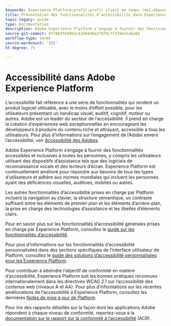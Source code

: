 ```yaml
---
keywords: Experience Platform;profil;profil client en temps réel;dépannage;API;profil unifié;Profil unifié;unifié;Profil;rtcp;graphiques XDM
title: Présentation des fonctionnalités d’accessibilité dans Experience Platform
topic-legacy: guide
type: Documentation
description: Adobe Experience Platform s’engage à fournir des fonctionnalités accessibles et inclusives à tous les individus.
source-git-commit: 97f803f649b2c42b0449a2f8f0cff370ed1aba93
workflow-type: tm+mt
source-wordcount: '311'
ht-degree: 7%

---
```



# Accessibilité dans Adobe Experience Platform

L’accessibilité fait référence à une série de fonctionnalités qui rendent un produit logiciel utilisable, avec le moins d’effort possible, pour les utilisateurs présentant un handicap visuel, auditif, cognitif, moteur ou autres. Adobe est un leader du secteur de l’accessibilité. Il prend en charge la création d’expériences web exceptionnelles en encourageant les développeurs à produire du contenu riche et attrayant, accessible à tous les utilisateurs. Pour plus d’informations sur l’engagement de l’Adobe envers l’accessibilité, voir [Accessibilité des Adobes](https://www.adobe.com/accessibility.html).

Adobe Experience Platform s’engage à fournir des fonctionnalités accessibles et inclusives à toutes les personnes, y compris les utilisateurs utilisant des dispositifs d’assistance tels que des logiciels de reconnaissance vocale et des lecteurs d’écran. Experience Platform est continuellement amélioré pour répondre aux besoins de tous les types d’utilisateurs et adhère aux normes mondiales qui incluent les personnes ayant des déficiences visuelles, auditives, mobiles ou autres.

Les autres fonctionnalités d’accessibilité prises en charge par Platform incluent la navigation au clavier, la structure sémantique, un contraste suffisant entre les éléments de premier plan et les éléments d’arrière-plan, la prise en charge des technologies d’assistance et les libellés d’éléments clairs.

Pour en savoir plus sur les fonctionnalités d’accessibilité générales prises en charge par Experience Platform, consultez le [guide sur les fonctionnalités d’accessibilité](features.md).

Pour plus d’informations sur les fonctionnalités d’accessibilité personnalisées dans des sections spécifiques de l’interface utilisateur de Platform, consultez le [guide des solutions d’accessibilité personnalisées pour les Experience Platform](custom.md).

Pour contribuer à atteindre l’objectif de conformité en matière d’accessibilité, Experience Platform suit les bonnes pratiques reconnues internationalement dans les directives WCAG 2.1 sur l’accessibilité des contenus web (niveaux A et AA). Pour plus d’informations sur les récentes améliorations de l’accessibilité à Experience Platform, consultez les dernières [Notes de mise à jour de Platform](../release-notes/latest/latest.md).

Pour lire des rapports détaillés sur la façon dont les applications Adobe répondent à chaque niveau de conformité, reportez-vous à la [documentation sur le rapport sur la conformité à l’accessibilité](https://www.adobe.com/accessibility/compliance.html) (ACR) .